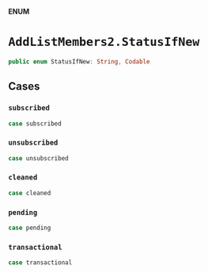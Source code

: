 **ENUM**

# `AddListMembers2.StatusIfNew`

```swift
public enum StatusIfNew: String, Codable
```

## Cases
### `subscribed`

```swift
case subscribed
```

### `unsubscribed`

```swift
case unsubscribed
```

### `cleaned`

```swift
case cleaned
```

### `pending`

```swift
case pending
```

### `transactional`

```swift
case transactional
```
